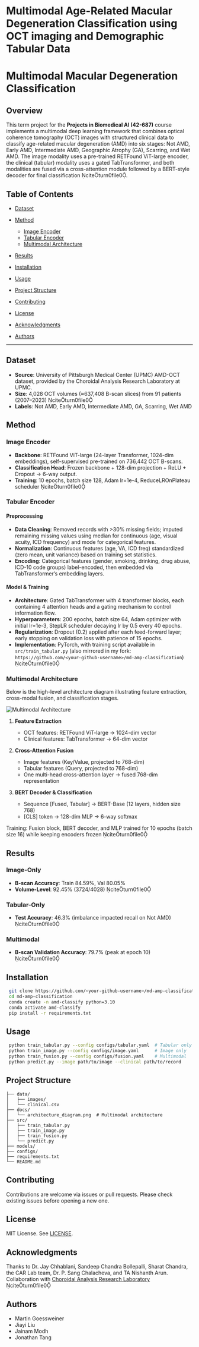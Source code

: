 # Multimodal Age-Related Macular Degeneration Classification using OCT imaging and Demographic Tabular Data

# Multimodal Macular Degeneration Classification

## Overview

This term project for the **Projects in Biomedical AI (42-687)** course implements a multimodal deep learning framework that combines optical coherence tomography (OCT) images with structured clinical data to classify age-related macular degeneration (AMD) into six stages: Not AMD, Early AMD, Intermediate AMD, Geographic Atrophy (GA), Scarring, and Wet AMD. The image modality uses a pre-trained RETFound ViT-large encoder, the clinical (tabular) modality uses a gated TabTransformer, and both modalities are fused via a cross-attention module followed by a BERT-style decoder for final classification citeturn0file0.

## Table of Contents

* [Dataset](#dataset)
* [Method](#method)

  * [Image Encoder](#image-encoder)
  * [Tabular Encoder](#tabular-encoder)
  * [Multimodal Architecture](#multimodal-architecture)
* [Results](#results)
* [Installation](#installation)
* [Usage](#usage)
* [Project Structure](#project-structure)
* [Contributing](#contributing)
* [License](#license)
* [Acknowledgments](#acknowledgments)
* [Authors](#authors)

---

## Dataset

* **Source**: University of Pittsburgh Medical Center (UPMC) AMD-OCT dataset, provided by the Choroidal Analysis Research Laboratory at UPMC.
* **Size**: 4,028 OCT volumes (≈637,408 B-scan slices) from 91 patients (2007–2023) citeturn0file0
* **Labels**: Not AMD, Early AMD, Intermediate AMD, GA, Scarring, Wet AMD

## Method

### Image Encoder

* **Backbone**: RETFound ViT-large (24-layer Transformer, 1024-dim embeddings), self-supervised pre-trained on 736,442 OCT B-scans.
* **Classification Head**: Frozen backbone + 128-dim projection + ReLU + Dropout → 6-way output.
* **Training**: 10 epochs, batch size 128, Adam lr=1e-4, ReduceLROnPlateau scheduler citeturn0file0

### Tabular Encoder

#### Preprocessing

* **Data Cleaning**: Removed records with >30% missing fields; imputed remaining missing values using median for continuous (age, visual acuity, ICD frequency) and mode for categorical features.
* **Normalization**: Continuous features (age, VA, ICD freq) standardized (zero mean, unit variance) based on training set statistics.
* **Encoding**: Categorical features (gender, smoking, drinking, drug abuse, ICD-10 code groups) label-encoded, then embedded via TabTransformer’s embedding layers.

#### Model & Training

* **Architecture**: Gated TabTransformer with 4 transformer blocks, each containing 4 attention heads and a gating mechanism to control information flow.
* **Hyperparameters**: 200 epochs, batch size 64, Adam optimizer with initial lr=1e-3, StepLR scheduler decaying lr by 0.5 every 40 epochs.
* **Regularization**: Dropout (0.2) applied after each feed-forward layer; early stopping on validation loss with patience of 15 epochs.
* **Implementation**: PyTorch, with training script available in `src/train_tabular.py` (also mirrored in my fork: `https://github.com/<your-github-username>/md-amp-classification`) citeturn0file0

### Multimodal Architecture

Below is the high-level architecture diagram illustrating feature extraction, cross-modal fusion, and classification stages.

![Multimodal Architecture](images/mutilmodal_architecture.png)

1. **Feature Extraction**

   * OCT features: RETFound ViT-large → 1024-dim vector
   * Clinical features: TabTransformer → 64-dim vector
2. **Cross-Attention Fusion**

   * Image features (Key/Value, projected to 768-dim)
   * Tabular features (Query, projected to 768-dim)
   * One multi-head cross-attention layer → fused 768-dim representation
3. **BERT Decoder & Classification**

   * Sequence \[Fused, Tabular] → BERT-Base (12 layers, hidden size 768)
   * \[CLS] token → 128-dim MLP → 6-way softmax

Training: Fusion block, BERT decoder, and MLP trained for 10 epochs (batch size 16) while keeping encoders frozen citeturn0file0

## Results

### Image-Only

* **B-scan Accuracy**: Train 84.59%, Val 80.05%
* **Volume-Level**: 92.45% (3724/4028) citeturn0file0

### Tabular-Only

* **Test Accuracy**: 46.3% (imbalance impacted recall on Not AMD) citeturn0file0

### Multimodal

* **B-scan Validation Accuracy**: 79.7% (peak at epoch 10) citeturn0file0

## Installation

```bash
 git clone https://github.com/<your-github-username>/md-amp-classification.git
 cd md-amp-classification
 conda create -n amd-classify python=3.10
 conda activate amd-classify
 pip install -r requirements.txt
```

## Usage

```bash
 python train_tabular.py --config configs/tabular.yaml  # Tabular only
 python train_image.py --config configs/image.yaml      # Image only
 python train_fusion.py --config configs/fusion.yaml    # Multimodal
 python predict.py --image path/to/image --clinical path/to/record
```

## Project Structure

```
├── data/
│   ├── images/
│   └── clinical.csv
├── docs/
│   └── architecture_diagram.png  # Multimodal architecture
├── src/
│   ├── train_tabular.py
│   ├── train_image.py
│   ├── train_fusion.py
│   └── predict.py
├── models/
├── configs/
├── requirements.txt
└── README.md
```

## Contributing

Contributions are welcome via issues or pull requests. Please check existing issues before opening a new one.

## License

MIT License. See [LICENSE](LICENSE).

## Acknowledgments

Thanks to Dr. Jay Chhablani, Sandeep Chandra Bollepalli, Sharat Chandra, the CAR Lab team, Dr. P. Sang Chalacheva, and TA Nishanth Arun.
Collaboration with [Choroidal Analysis Research Laboratory](https://ophthalmology.pitt.edu/research/basic-science-research/laboratories/choroidal-analysis-research-laboratory) citeturn0file0

## Authors

* Martin Goessweiner
* Jiayi Liu
* Jainam Modh
* Jonathan Tang



